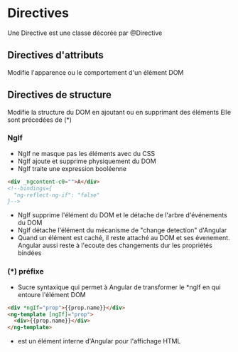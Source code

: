 # Directives 
Une Directive est une classe décorée par @Directive

## Directives d'attributs
Modifie l'apparence ou le comportement d'un élément DOM

## Directives de structure
Modifie la structure du DOM en ajoutant ou en supprimant des éléments
Elle sont précedées de (*)

### NgIf
* NgIf ne masque pas les éléments avec du CSS
* NgIf ajoute et supprime physiquement du DOM
* NgIf traite une expression booléenne
```html
<div _ngcontent-c0="">A</div>
<!--bindings={
  "ng-reflect-ng-if": "false"
}-->
```
* NgIf supprime l'élément du DOM et le détache de l'arbre d'événements du DOM
* NgIf détache l'élément du mécanisme de "change detection" d'Angular
* Quand un élément est caché, il reste attaché au DOM et ses évenement. Angular aussi reste à l'ecoute des changements dur les propriétés bindées

### (*) préfixe
* Sucre syntaxique qui permet à Angular de transformer le *ngIf en <ng-template> qui entoure l'élément DOM  
```html
<div *ngIf="prop">{{prop.name}}</div>
<ng-template [ngIf]="prop">
  <div>{{prop.name}}</div>
</ng-template>
```
* <ng-template> est un élément interne d'Angular pour l'affichage HTML
